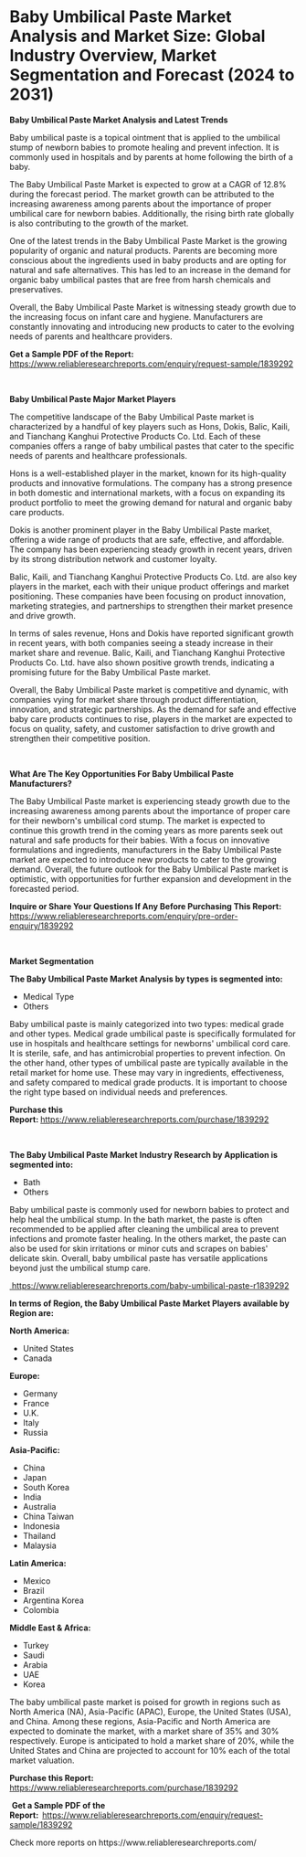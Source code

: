 <p><h1>Baby Umbilical Paste Market Analysis and Market Size: Global Industry Overview, Market Segmentation and Forecast (2024 to 2031)</h1></p><p><strong>Baby Umbilical Paste Market Analysis and Latest Trends</strong></p>
<p><p>Baby umbilical paste is a topical ointment that is applied to the umbilical stump of newborn babies to promote healing and prevent infection. It is commonly used in hospitals and by parents at home following the birth of a baby.</p><p>The Baby Umbilical Paste Market is expected to grow at a CAGR of 12.8% during the forecast period. The market growth can be attributed to the increasing awareness among parents about the importance of proper umbilical care for newborn babies. Additionally, the rising birth rate globally is also contributing to the growth of the market.</p><p>One of the latest trends in the Baby Umbilical Paste Market is the growing popularity of organic and natural products. Parents are becoming more conscious about the ingredients used in baby products and are opting for natural and safe alternatives. This has led to an increase in the demand for organic baby umbilical pastes that are free from harsh chemicals and preservatives.</p><p>Overall, the Baby Umbilical Paste Market is witnessing steady growth due to the increasing focus on infant care and hygiene. Manufacturers are constantly innovating and introducing new products to cater to the evolving needs of parents and healthcare providers.</p></p>
<p><strong>Get a Sample PDF of the Report:&nbsp;</strong> <a href="https://www.reliableresearchreports.com/enquiry/request-sample/1839292">https://www.reliableresearchreports.com/enquiry/request-sample/1839292</a></p>
<p>&nbsp;</p>
<p><strong>Baby Umbilical Paste Major Market Players</strong></p>
<p><p>The competitive landscape of the Baby Umbilical Paste market is characterized by a handful of key players such as Hons, Dokis, Balic, Kaili, and Tianchang Kanghui Protective Products Co. Ltd. Each of these companies offers a range of baby umbilical pastes that cater to the specific needs of parents and healthcare professionals.</p><p>Hons is a well-established player in the market, known for its high-quality products and innovative formulations. The company has a strong presence in both domestic and international markets, with a focus on expanding its product portfolio to meet the growing demand for natural and organic baby care products.</p><p>Dokis is another prominent player in the Baby Umbilical Paste market, offering a wide range of products that are safe, effective, and affordable. The company has been experiencing steady growth in recent years, driven by its strong distribution network and customer loyalty.</p><p>Balic, Kaili, and Tianchang Kanghui Protective Products Co. Ltd. are also key players in the market, each with their unique product offerings and market positioning. These companies have been focusing on product innovation, marketing strategies, and partnerships to strengthen their market presence and drive growth.</p><p>In terms of sales revenue, Hons and Dokis have reported significant growth in recent years, with both companies seeing a steady increase in their market share and revenue. Balic, Kaili, and Tianchang Kanghui Protective Products Co. Ltd. have also shown positive growth trends, indicating a promising future for the Baby Umbilical Paste market.</p><p>Overall, the Baby Umbilical Paste market is competitive and dynamic, with companies vying for market share through product differentiation, innovation, and strategic partnerships. As the demand for safe and effective baby care products continues to rise, players in the market are expected to focus on quality, safety, and customer satisfaction to drive growth and strengthen their competitive position.</p></p>
<p>&nbsp;</p>
<p><strong>What Are The Key Opportunities For Baby Umbilical Paste Manufacturers?</strong></p>
<p><p>The Baby Umbilical Paste market is experiencing steady growth due to the increasing awareness among parents about the importance of proper care for their newborn's umbilical cord stump. The market is expected to continue this growth trend in the coming years as more parents seek out natural and safe products for their babies. With a focus on innovative formulations and ingredients, manufacturers in the Baby Umbilical Paste market are expected to introduce new products to cater to the growing demand. Overall, the future outlook for the Baby Umbilical Paste market is optimistic, with opportunities for further expansion and development in the forecasted period.</p></p>
<p><strong>Inquire or Share Your Questions If Any Before Purchasing This Report:</strong> <a href="https://www.reliableresearchreports.com/enquiry/pre-order-enquiry/1839292">https://www.reliableresearchreports.com/enquiry/pre-order-enquiry/1839292</a></p>
<p>&nbsp;</p>
<p><strong>Market Segmentation</strong></p>
<p><strong>The Baby Umbilical Paste Market Analysis by types is segmented into:</strong></p>
<p><ul><li>Medical Type</li><li>Others</li></ul></p>
<p><p>Baby umbilical paste is mainly categorized into two types: medical grade and other types. Medical grade umbilical paste is specifically formulated for use in hospitals and healthcare settings for newborns' umbilical cord care. It is sterile, safe, and has antimicrobial properties to prevent infection. On the other hand, other types of umbilical paste are typically available in the retail market for home use. These may vary in ingredients, effectiveness, and safety compared to medical grade products. It is important to choose the right type based on individual needs and preferences.</p></p>
<p><strong>Purchase this Report:&nbsp;</strong><a href="https://www.reliableresearchreports.com/purchase/1839292">https://www.reliableresearchreports.com/purchase/1839292</a></p>
<p>&nbsp;</p>
<p><strong>The Baby Umbilical Paste Market Industry Research by Application is segmented into:</strong></p>
<p><ul><li>Bath</li><li>Others</li></ul></p>
<p><p>Baby umbilical paste is commonly used for newborn babies to protect and help heal the umbilical stump. In the bath market, the paste is often recommended to be applied after cleaning the umbilical area to prevent infections and promote faster healing. In the others market, the paste can also be used for skin irritations or minor cuts and scrapes on babies' delicate skin. Overall, baby umbilical paste has versatile applications beyond just the umbilical stump care.</p></p>
<p><a href="https://www.reliableresearchreports.com/baby-umbilical-paste-r1839292">&nbsp;https://www.reliableresearchreports.com/baby-umbilical-paste-r1839292</a></p>
<p><strong>In terms of Region, the Baby Umbilical Paste Market Players available by Region are:</strong></p>
<p>
    <p> <strong> North America: </strong>
        <ul>
            <li>United States</li>
            <li>Canada</li>
        </ul>
        </p> 
    <p> <strong> Europe: </strong>
        <ul>
            <li>Germany</li>
            <li>France</li>
            <li>U.K.</li>
            <li>Italy</li>
            <li>Russia</li>
        </ul>
        </p> 
    <p> <strong> Asia-Pacific: </strong>
        <ul>
            <li>China</li>
            <li>Japan</li>
            <li>South Korea</li>
            <li>India</li>
            <li>Australia</li>
            <li>China Taiwan</li>
            <li>Indonesia</li>
            <li>Thailand</li>
            <li>Malaysia</li>
        </ul>
        </p> 
    <p> <strong> Latin America: </strong>
        <ul>
            <li>Mexico</li>
            <li>Brazil</li>
            <li>Argentina Korea</li>
            <li>Colombia</li>
        </ul>
        </p> 
    <p> <strong> Middle East & Africa: </strong>
        <ul>
            <li>Turkey</li>
            <li>Saudi</li>
            <li>Arabia</li>
            <li>UAE</li>
            <li>Korea</li>
        </ul>
    </p>
    </p>
<p><p>The baby umbilical paste market is poised for growth in regions such as North America (NA), Asia-Pacific (APAC), Europe, the United States (USA), and China. Among these regions, Asia-Pacific and North America are expected to dominate the market, with a market share of 35% and 30% respectively. Europe is anticipated to hold a market share of 20%, while the United States and China are projected to account for 10% each of the total market valuation.</p></p>
<p><strong>Purchase this Report: </strong><a href="https://www.reliableresearchreports.com/purchase/1839292">https://www.reliableresearchreports.com/purchase/1839292</a></p>
<p>&nbsp;<strong>Get a Sample PDF of the Report:&nbsp;&nbsp;</strong><a href="https://www.reliableresearchreports.com/enquiry/request-sample/1839292">https://www.reliableresearchreports.com/enquiry/request-sample/1839292</a></p>
<p><strong></strong></p>
<p>Check more reports on https://www.reliableresearchreports.com/</p>